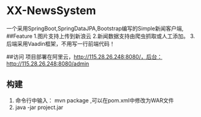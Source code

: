 # XX-NewsSystem
一个采用SpringBoot,SpringDataJPA,Bootstrap编写的Simple新闻客户端,
##Feature
1.图片支持上传到新浪云
2.新闻数据支持由爬虫抓取或人工添加。
3.后端采用Vaadin框架，不用写一行前端代码！

##访问
项目部署在阿里云，http://115.28.26.248:8080/，后台：http://115.28.26.248:8080/admin

## 构建
1.  命令行中输入： mvn package ,可以在pom.xml中修改为WAR文件
2.  java -jar project.jar
